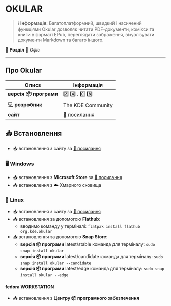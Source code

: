 # OKULAR


> :information_source: **Інформація:** Багатоплатформний, швидкий і насичений функціями Okular дозволяє читати PDF-документи, комікси та книги в форматі EPub, переглядати зображення, візуалізувати документи Markdown та багато іншого.

:open_file_folder: **Розділ** :bookmark_tabs: *Офіс*

---

## Про Okular

| Описs                         | Інформація                              |
|-------------------------------|-----------------------------------------|
| **версія :package: програми** | :two: :four: . :zero: :eight: |
| :computer: **розробник**      | The KDE Community                       |
| **сайт**                      | [:link: посилання](https://okular.kde.org/) |

## :inbox_tray: Встановлення

- :inbox_tray: встановлення з сайту за [:link: посилання](https://okular.kde.org/download/)

### :desktop_computer: Windows

- :inbox_tray: встановлення з **Microsoft Store** за [:link: посилання](https://apps.microsoft.com/detail/9N41MSQ1WNM8?hl=uk-ua&gl=UA)
- :inbox_tray: встановлення з :cloud: Хмарного сховища

### :penguin: Linux

- :inbox_tray: встановлення з сайту за [:link: посилання](https://okular.kde.org/download/)
- :inbox_tray: встановлення за допомогою **Flathub**:
  - вводимо команду у терміналі: `flatpak install flathub org.kde.okular`
- :inbox_tray: встановлення за допомогою **Snap Store**:
  - **версія :package: програми** latest/stable команда для терміналу: `sudo snap install okular`
  - **версія :package: програми** latest/candidate команда для терміналу: `sudo snap install okular --candidate`
  - **версія :package: програми** latest/edge команда для терміналу: `sudo snap install okular --edge`

#### fedora WORKSTATION

- :inbox_tray: встановлення з **Центру :package: програмного забезпечення**
